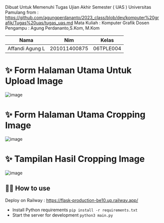 Dibuat Untuk Memenuhi Tugas Ujian Akhir Semester ( UAS )
Universitas Pamulang
from : https://github.com/agungperdananto/2023_class/blob/dev/komputer%20grafik/Tugas%20uas/tugas_uas.md
Mata Kuliah : Komputer Grafik
Dosen Pengampu : Agung Perdananto,S.Kom, M.Kom

| Nama             | Nim            | Kelas        |
|------------------|----------------|--------------|
| Affandi Agung L  | 201011400875   | 06TPLE004    |



# ✨ Form Halaman Utama Untuk Upload Image
![image](https://github.com/affandiagung/flask-ki/assets/93693763/b9bb76fc-031c-49f0-8410-f9bf5cb2fe63)

# ✨ Form Halaman Utama Cropping Image
![image](https://github.com/affandiagung/flask-ki/assets/93693763/d53a26bc-7ee1-4c90-ab2e-b6da3a067c07)

# ✨ Tampilan Hasil Cropping Image
![image](https://github.com/affandiagung/flask-ki/assets/93693763/19e09de2-5162-4b09-a72b-b42d97e0abd4)



## 💁‍♀️ How to use

Deploy on Railway : https://flask-production-be10.up.railway.app/

- Install Python requirements `pip install -r requirements.txt`
- Start the server for development `python3 main.py`
